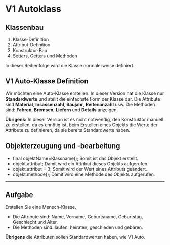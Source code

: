 # **V1 Autoklass**

## **Klassenbau**

1. Klasse-Definition
2. Attribut-Definition
3. Konstruktor-Bau
4. Setters, Getters und Methoden

In dieser Reihenfolge wird die Klasse normalerweise definiert.

## **V1 Auto-Klasse Definition**

Wir möchten eine Auto-Klasse erstellen. In dieser Version hat die Klasse nur **Standardwerte** und stellt die einfachste Form der Klasse dar. Die Attribute sind **Material**, **Insassenzahl**, **Baujahr**, **Reifenanzahl** usw. Die Methoden sind: **Fahren**, **Bremsen**, **Liefern** und **Details** anzeigen.

**Übrigens:** In dieser Version ist es nicht notwendig, den Konstruktor manuell zu erstellen, da es unnötig ist, beim Erstellen eines Objekts die Werte der Attribute zu definieren, da sie bereits Standardwerte haben.

## **Objekterzeugung und -bearbeitung**

- final objektName=Klassname(); Somit ist das Objekt erstellt.
- objekt.attribut; Damit wird ein Attribut dieses Objekts aufgerufen.
- objekt.attribut = 3; Somit wird der Wert eines Attributs geändert.
- objekt.methode(); Damit wird eine Methode des Objekts aufgerufen.

---
  
## **Aufgabe**

Erstellen Sie eine Mensch-Klasse.

- Die Attribute sind: Name, Vorname, Geburtsname, Geburtstag, Geschlecht und Alter.
- Die Methoden sind: laufen, heiraten, geschieden und gebären.

**Übrigens** die Attributen sollen Standardwerten haben, wie V1 Auto.
  